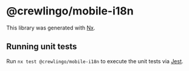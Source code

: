 # @crewlingo/mobile-i18n

This library was generated with [Nx](https://nx.dev).

## Running unit tests

Run `nx test @crewlingo/mobile-i18n` to execute the unit tests via [Jest](https://jestjs.io).
